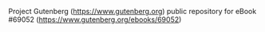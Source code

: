 Project Gutenberg (https://www.gutenberg.org) public repository for eBook #69052 (https://www.gutenberg.org/ebooks/69052)
